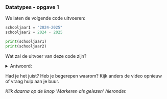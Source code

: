 ### Datatypes - opgave 1

We laten de volgende code uitvoeren:

```python
schooljaar1 = "2024-2025"
schooljaar2 = 2024 - 2025

print(schooljaar1)
print(schooljaar2)
```

Wat zal de uitvoer van deze code zijn?

<details>
  <summary>Antwoord:</summary> 
  2024-2025
  <br/>
  -1

</details>

Had je het juist? Heb je begerepen waarom? Kijk anders de video opnieuw of vraag hulp aan je buur.

*Klik daarna op de knop 'Markeren als gelezen' hieronder.*
